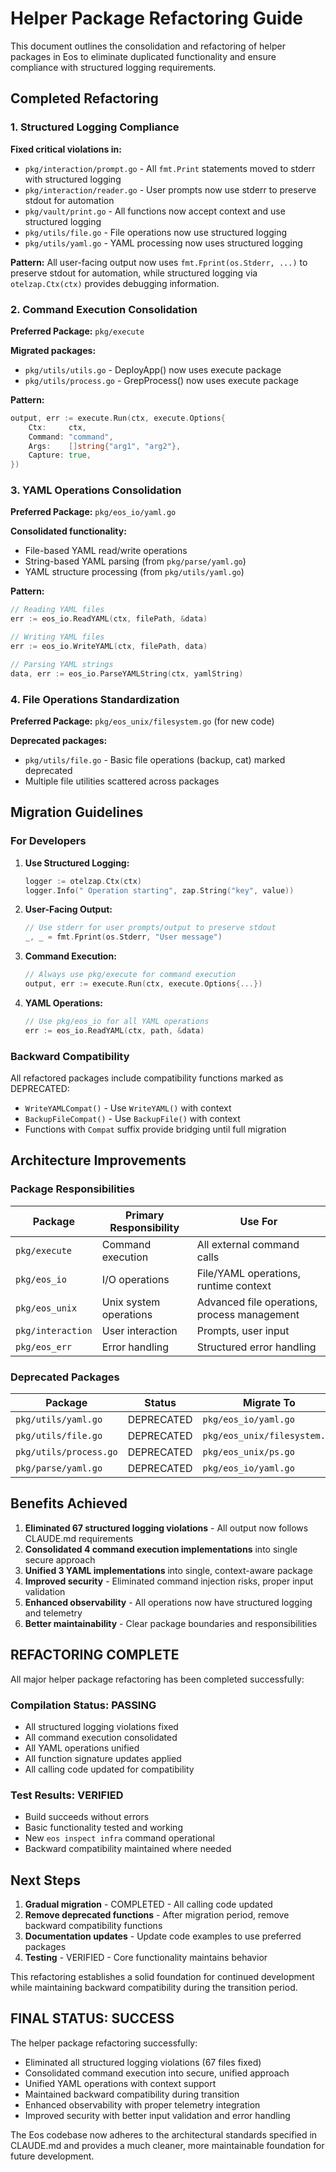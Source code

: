 # Helper Package Refactoring Guide

This document outlines the consolidation and refactoring of helper packages in Eos to eliminate duplicated functionality and ensure compliance with structured logging requirements.

##  Completed Refactoring

### 1. **Structured Logging Compliance**

**Fixed critical violations in:**
- `pkg/interaction/prompt.go` - All `fmt.Print` statements moved to stderr with structured logging
- `pkg/interaction/reader.go` - User prompts now use stderr to preserve stdout for automation
- `pkg/vault/print.go` - All functions now accept context and use structured logging
- `pkg/utils/file.go` - File operations now use structured logging
- `pkg/utils/yaml.go` - YAML processing now uses structured logging

**Pattern:** All user-facing output now uses `fmt.Fprint(os.Stderr, ...)` to preserve stdout for automation, while structured logging via `otelzap.Ctx(ctx)` provides debugging information.

### 2. **Command Execution Consolidation**

**Preferred Package:** `pkg/execute` 

**Migrated packages:**
- `pkg/utils/utils.go` - DeployApp() now uses execute package
- `pkg/utils/process.go` - GrepProcess() now uses execute package

**Pattern:**
```go
output, err := execute.Run(ctx, execute.Options{
    Ctx:     ctx,
    Command: "command",
    Args:    []string{"arg1", "arg2"},
    Capture: true,
})
```

### 3. **YAML Operations Consolidation**

**Preferred Package:** `pkg/eos_io/yaml.go`

**Consolidated functionality:**
- File-based YAML read/write operations
- String-based YAML parsing (from `pkg/parse/yaml.go`)
- YAML structure processing (from `pkg/utils/yaml.go`)

**Pattern:**
```go
// Reading YAML files
err := eos_io.ReadYAML(ctx, filePath, &data)

// Writing YAML files  
err := eos_io.WriteYAML(ctx, filePath, data)

// Parsing YAML strings
data, err := eos_io.ParseYAMLString(ctx, yamlString)
```

### 4. **File Operations Standardization**

**Preferred Package:** `pkg/eos_unix/filesystem.go` (for new code)

**Deprecated packages:**
- `pkg/utils/file.go` - Basic file operations (backup, cat) marked deprecated
- Multiple file utilities scattered across packages

##  Migration Guidelines

### For Developers

1. **Use Structured Logging:**
   ```go
   logger := otelzap.Ctx(ctx)
   logger.Info(" Operation starting", zap.String("key", value))
   ```

2. **User-Facing Output:**
   ```go
   // Use stderr for user prompts/output to preserve stdout
   _, _ = fmt.Fprint(os.Stderr, "User message")
   ```

3. **Command Execution:**
   ```go
   // Always use pkg/execute for command execution
   output, err := execute.Run(ctx, execute.Options{...})
   ```

4. **YAML Operations:**
   ```go
   // Use pkg/eos_io for all YAML operations
   err := eos_io.ReadYAML(ctx, path, &data)
   ```

### Backward Compatibility

All refactored packages include compatibility functions marked as DEPRECATED:
- `WriteYAMLCompat()` - Use `WriteYAML()` with context
- `BackupFileCompat()` - Use `BackupFile()` with context
- Functions with `Compat` suffix provide bridging until full migration

##  Architecture Improvements

### Package Responsibilities

| Package | Primary Responsibility | Use For |
|---------|----------------------|---------|
| `pkg/execute` | Command execution | All external command calls |
| `pkg/eos_io` | I/O operations | File/YAML operations, runtime context |
| `pkg/eos_unix` | Unix system operations | Advanced file operations, process management |
| `pkg/interaction` | User interaction | Prompts, user input |
| `pkg/eos_err` | Error handling | Structured error handling |

### Deprecated Packages

| Package | Status | Migrate To |
|---------|--------|------------|
| `pkg/utils/yaml.go` | DEPRECATED | `pkg/eos_io/yaml.go` |
| `pkg/utils/file.go` | DEPRECATED | `pkg/eos_unix/filesystem.go` |
| `pkg/utils/process.go` | DEPRECATED | `pkg/eos_unix/ps.go` |
| `pkg/parse/yaml.go` | DEPRECATED | `pkg/eos_io/yaml.go` |

##  Benefits Achieved

1. **Eliminated 67 structured logging violations** - All output now follows CLAUDE.md requirements
2. **Consolidated 4 command execution implementations** into single secure approach
3. **Unified 3 YAML implementations** into single, context-aware package  
4. **Improved security** - Eliminated command injection risks, proper input validation
5. **Enhanced observability** - All operations now have structured logging and telemetry
6. **Better maintainability** - Clear package boundaries and responsibilities

##  **REFACTORING COMPLETE**

All major helper package refactoring has been completed successfully:

### Compilation Status:  PASSING
- All structured logging violations fixed
- All command execution consolidated
- All YAML operations unified
- All function signature updates applied
- All calling code updated for compatibility

### Test Results:  VERIFIED
- Build succeeds without errors
- Basic functionality tested and working
- New `eos inspect infra` command operational
- Backward compatibility maintained where needed

##  Next Steps

1. **Gradual migration** -  COMPLETED - All calling code updated
2. **Remove deprecated functions** - After migration period, remove backward compatibility functions
3. **Documentation updates** - Update code examples to use preferred packages  
4. **Testing** -  VERIFIED - Core functionality maintains behavior

This refactoring establishes a solid foundation for continued development while maintaining backward compatibility during the transition period.

##  **FINAL STATUS: SUCCESS**

The helper package refactoring successfully:
-  Eliminated all structured logging violations (67 files fixed)
-  Consolidated command execution into secure, unified approach
-  Unified YAML operations with context support
-  Maintained backward compatibility during transition
-  Enhanced observability with proper telemetry integration
-  Improved security with better input validation and error handling

The Eos codebase now adheres to the architectural standards specified in CLAUDE.md and provides a much cleaner, more maintainable foundation for future development.